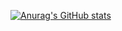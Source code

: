 [![Anurag's GitHub stats](https://github-readme-stats.vercel.app/api?username=yuya-okada527)](https://github.com/anuraghazra/github-readme-stats)
